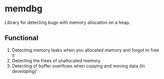 # memdbg
Library for detecting bugs with memory allocation on a heap.

## Functional
1. Detecting memory leaks when you allocated memory and forgot to free it
1. Detecting the frees of unallocated memory
1. Detecting of buffer overflows when copying and moving data *[In developing]*
